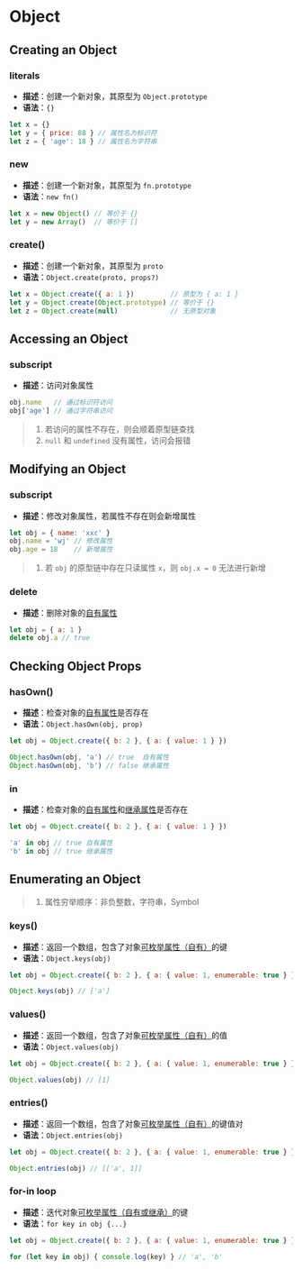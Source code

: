 # Object
## Creating an Object
### literals
- **描述**：创建一个新对象，其原型为 `Object.prototype`
- **语法**：`{}`
```js
let x = {}
let y = { price: 88 } // 属性名为标识符
let z = { 'age': 18 } // 属性名为字符串
```
### new
- **描述**：创建一个新对象，其原型为 `fn.prototype`
- **语法**：`new fn()`
```js
let x = new Object() // 等价于 {}
let y = new Array()  // 等价于 []
```
### create()
- **描述**：创建一个新对象，其原型为 `proto`
- **语法**：`Object.create(proto, props?)`
```js
let x = Object.create({ a: 1 })         // 原型为 { a: 1 }
let y = Object.create(Object.prototype) // 等价于 {}
let z = Object.create(null)             // 无原型对象
```
## Accessing an Object
### subscript
- **描述**：访问对象属性
```js
obj.name   // 通过标识符访问
obj['age'] // 通过字符串访问
```
> 1. 若访问的属性不存在，则会顺着原型链查找
> 2. `null` 和 `undefined` 没有属性，访问会报错
## Modifying an Object
### subscript
- **描述**：修改对象属性，若属性不存在则会新增属性
```js
let obj = { name: 'xxc' }
obj.name = 'wj' // 修改属性
obj.age = 18    // 新增属性
```
> 1. 若 `obj` 的原型链中存在只读属性 `x`，则 `obj.x = 0` 无法进行新增
### delete
- **描述**：删除对象的[自有属性]()
```js
let obj = { a: 1 }
delete obj.a // true
```
## Checking Object Props
### hasOwn()
- **描述**：检查对象的[自有属性]()是否存在
- **语法**：`Object.hasOwn(obj, prop)`
```js
let obj = Object.create({ b: 2 }, { a: { value: 1 } })

Object.hasOwn(obj, 'a') // true  自有属性
Object.hasOwn(obj, 'b') // false 继承属性
```
### in
- **描述**：检查对象的[自有属性]()和[继承属性]()是否存在
```js
let obj = Object.create({ b: 2 }, { a: { value: 1 } })

'a' in obj // true 自有属性
'b' in obj // true 继承属性
```
## Enumerating an Object
> 1. 属性穷举顺序：非负整数，字符串，Symbol
### keys()
- **描述**：返回一个数组，包含了对象[可枚举属性（自有）]()的键
- **语法**：`Object.keys(obj)`
```js
let obj = Object.create({ b: 2 }, { a: { value: 1, enumerable: true } })

Object.keys(obj) // ['a']
```
### values()
- **描述**：返回一个数组，包含了对象[可枚举属性（自有）]()的值
- **语法**：`Object.values(obj)`
```js
let obj = Object.create({ b: 2 }, { a: { value: 1, enumerable: true } })

Object.values(obj) // [1]
```
### entries()
- **描述**：返回一个数组，包含了对象[可枚举属性（自有）]()的键值对
- **语法**：`Object.entries(obj)`
```js
let obj = Object.create({ b: 2 }, { a: { value: 1, enumerable: true } })

Object.entries(obj) // [['a', 1]]
```
### for-in loop
- **描述**：迭代对象[可枚举属性（自有或继承）]()的键
- **语法**：`for key in obj {...}`
```js
let obj = Object.create({ b: 2 }, { a: { value: 1, enumerable: true } })

for (let key in obj) { console.log(key) } // 'a', 'b'
```